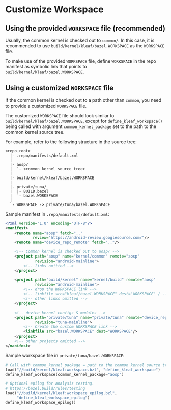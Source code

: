 # Customize Workspace

## Using the provided `WORKSPACE` file (recommended)

Usually, the common kernel is checked out to `common/`. In this case, it is
recommended to use `build/kernel/kleaf/bazel.WORKSPACE` as the `WORKSPACE`
file.

To make use of the provided `WORKSPACE` file, define `WORKSPACE` in the repo
manifest as symbolic link that points to `build/kernel/kleaf/bazel.WORKSPACE`.

## Using a customized `WORKSPACE` file

If the common kernel is checked out to a path other than `common`, you need to
provide a customized `WORKSPACE` file.

The customized `WORKSPACE` file should look similar to
`build/kernel/kleaf/bazel.WORKSPACE`, except for `define_kleaf_workspace()`
being called with argument `common_kernel_package` set to the path to the common
kernel source tree.

For example, refer to the following structure in the source tree:

```text
<repo_root>
  |- .repo/manifests/default.xml
  |
  |- aosp/
  |  `- <common kernel source tree>
  |
  |- build/kernel/kleaf/bazel.WORKSPACE
  |
  |- private/tuna/
  |  |- BUILD.bazel
  |  `- bazel.WORKSPACE
  |
  `- WORKSPACE -> private/tuna/bazel.WORKSPACE
```

Sample manifest in `.repo/manifests/default.xml`:

```xml
<?xml version="1.0" encoding="UTF-8"?>
<manifest>
    <remote name="aosp" fetch=".."
            review="https://android-review.googlesource.com/"/>
    <remote name="device_repo_remote" fetch=".."/>

    <!-- Common kernel is checked out to aosp/ -->
    <project path="aosp" name="kernel/common" remote="aosp"
             revision="android-mainline">
        <!-- links omitted -->
    </project>

    <project path="build/kernel" name="kernel/build" remote="aosp"
             revision="android-mainline">
        <!-- drop the WORKSPACE link -->
        <!-- linkfile src="kleaf/bazel.WORKSPACE" dest="WORKSPACE" / -->
        <!-- other links omitted -->
    </project>

    <!-- device kernel configs & modules -->
    <project path="private/tuna" name="private/tuna" remote="device_repo_remote"
             revision="tuna-mainline">
        <!-- Create the custom WORKSPACE link -->
        <linkfile src="bazel.WORKSPACE" dest="WORKSPACE"/>
    </project>
    <!-- other projects omitted -->
</manifest>
```

Sample workspace file in `private/tuna/bazel.WORKSPACE`:

```python
# Call with common_kernel_package = path to the common kernel source tree
load("//build/kernel/kleaf:workspace.bzl", "define_kleaf_workspace")
define_kleaf_workspace(common_kernel_package="aosp")

# Optional epilog for analysis testing.
# https://bazel.build/rules/testing
load("//build/kernel/kleaf:workspace_epilog.bzl",
     "define_kleaf_workspace_epilog")
define_kleaf_workspace_epilog()
```
